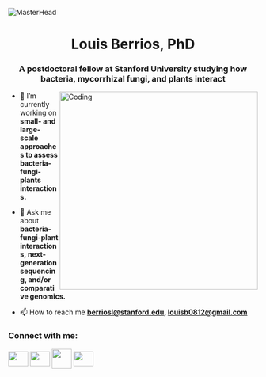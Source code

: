 
![MasterHead](https://wallpapercave.com/wp/OKXmPl4.jpg)
<h1 align="center">Louis Berrios, PhD</h1>
<h3 align="center">A postdoctoral fellow at Stanford University studying how bacteria, mycorrhizal fungi, and plants interact</h3>
<img align="right" alt="Coding" width="400" src="https://pub.mdpi-res.com/ijms/ijms-23-04402/article_deploy/html/images/ijms-23-04402-g002.png?1650028453">


- 🔭 I’m currently working on **small- and large-scale approaches to assess bacteria-fungi-plants interactions.**

- 💬 Ask me about **bacteria-fungi-plant interactions, next-generation sequencing, and/or comparative genomics.**

- 📫 How to reach me **berriosl@stanford.edu, louisb0812@gmail.com**


<h3 align="left">Connect with me:</h3>
<p align="left">
<a href="https://www.researchgate.net/profile/Louis-Berrios" target="blank"><img align="center" src="https://cdn.freelogovectors.net/wp-content/uploads/2021/02/researchgate-logo-freelogovectors.net_.png" height="30" width="40" /></a>
<a href="https://mykophile.stanford.edu/people/dr-louis-berrios" target="blank"><img align="center" src="https://upload.wikimedia.org/wikipedia/commons/thumb/4/4b/Stanford_Cardinal_logo.svg/800px-Stanford_Cardinal_logo.svg.png" height="30" width="40" /></a>
<a href="https://louisberrios.org” target="blank"><img align="center" src="https://static.vecteezy.com/system/resources/previews/005/732/228/original/old-man-lines-laboratory-science-logo-symbol-icon-illustration-graphic-design-vector.jpg" width="40" /></a>
<a href="https://scholar.google.com/citations?user=UKVTgq8AAAAJ&hl=en&oi=ao" target="blank"><img align="center" src="https://www.nist.gov/sites/default/files/styles/960_x_960_limit/public/images/2019/07/30/google-scholar.jpg?itok=fFLzEt0n" height="30" width="40" /></a>
</p>
